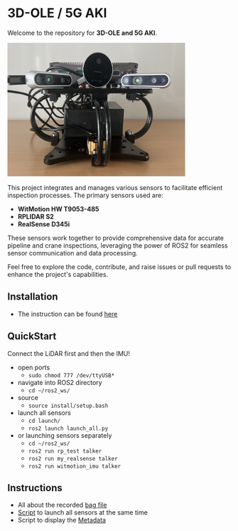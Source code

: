 # 3D-OLE / 5G AKI


Welcome to the repository for **3D-OLE and 5G AKI**.

<img title="5G AKI"  src="/images/platform.jpg" width="400" height="300">

This project integrates and manages various sensors to facilitate efficient inspection processes. The primary sensors used are:

- **WitMotion HW T9053-485**
- **RPLIDAR S2**
- **RealSense D345i**

These sensors work together to provide comprehensive data for accurate pipeline and crane inspections, leveraging the power of ROS2 for seamless sensor communication and data processing.

Feel free to explore the code, contribute, and raise issues or pull requests to enhance the project's capabilities.



## Installation

- The instruction can be found [here](https://github.com/FjoGeo/ROS_Tutotrial/blob/master/installation.md)


## QuickStart

Connect the LiDAR first and then the IMU!

- open ports
  - ```sudo chmod 777 /dev/ttyUSB*```
- navigate into ROS2 directory
  - ```cd ~/ros2_ws/```
- source
  - ``` source install/setup.bash ```
- launch all sensors
  - ``` cd launch/ ```
  - ``` ros2 launch launch_all.py ```
- or launching sensors separately
  - ```cd ~/ros2_ws/```
  - ```ros2 run rp_test talker```
  - ```ros2 run my_realsense talker```
  - ```ros2 run witmotion_imu talker```

  
## Instructions

- All about the recorded [bag file](https://github.com/FjoGeo/ROS_Tutotrial/blob/master/bag%20file%20info.md)
- [Script](https://github.com/FjoGeo/ROS_Tutotrial/blob/master/launch/launch_all_sensors.py) to launch all sensors at the same time
- Script to display the [Metadata](https://github.com/FjoGeo/ROS_Tutotrial/blob/master/read%20and%20display%20data/display_metadata.py) 

